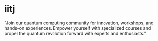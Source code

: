 # iitj
 "Join our quantum computing community for innovation, workshops, and hands-on experiences. Empower yourself with specialized courses and propel the quantum revolution forward with experts and enthusiasts."
